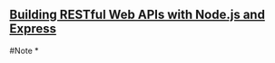 ## [Building RESTful Web APIs with Node.js and Express](https://www.linkedin.com/learning/building-restful-web-apis-with-node-js-and-express)
#Note
   * 